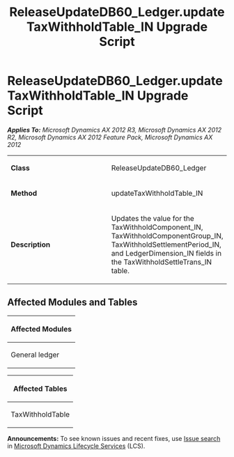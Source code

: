 ﻿---
title: ReleaseUpdateDB60_Ledger.updateTaxWithholdTable_IN Upgrade Script
TOCTitle: ReleaseUpdateDB60_Ledger.updateTaxWithholdTable_IN Upgrade Script
ms:assetid: 957e0635-e71e-59b9-bf0e-8815db36e749
ms:mtpsurl: https://msdn.microsoft.com/en-us/library/JJ686163(v=AX.60)
ms:contentKeyID: 49709867
ms.date: 05/18/2015
mtps_version: v=AX.60
---

# ReleaseUpdateDB60\_Ledger.updateTaxWithholdTable\_IN Upgrade Script 


_**Applies To:** Microsoft Dynamics AX 2012 R3, Microsoft Dynamics AX 2012 R2, Microsoft Dynamics AX 2012 Feature Pack, Microsoft Dynamics AX 2012_

<table>
<colgroup>
<col style="width: 50%" />
<col style="width: 50%" />
</colgroup>
<tbody>
<tr class="odd">
<td><p><strong>Class</strong></p></td>
<td><p>ReleaseUpdateDB60_Ledger</p></td>
</tr>
<tr class="even">
<td><p><strong>Method</strong></p></td>
<td><p>updateTaxWithholdTable_IN</p></td>
</tr>
<tr class="odd">
<td><p><strong>Description</strong></p></td>
<td><p>Updates the value for the TaxWithholdComponent_IN, TaxWithholdComponentGroup_IN, TaxWithholdSettlementPeriod_IN, and LedgerDimension_IN fields in the TaxWithholdSettleTrans_IN table.</p></td>
</tr>
</tbody>
</table>


## Affected Modules and Tables

<table>
<colgroup>
<col style="width: 100%" />
</colgroup>
<thead>
<tr class="header">
<th><p>Affected Modules</p></th>
</tr>
</thead>
<tbody>
<tr class="odd">
<td><p>General ledger</p></td>
</tr>
</tbody>
</table>


<table>
<colgroup>
<col style="width: 100%" />
</colgroup>
<thead>
<tr class="header">
<th><p>Affected Tables</p></th>
</tr>
</thead>
<tbody>
<tr class="odd">
<td><p>TaxWithholdTable</p></td>
</tr>
</tbody>
</table>

  
**Announcements:** To see known issues and recent fixes, use [Issue search](http://go.microsoft.com/fwlink/?linkid=389258) in [Microsoft Dynamics Lifecycle Services](http://go.microsoft.com/fwlink/?linkid=306505) (LCS).

